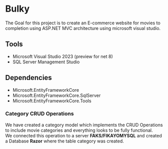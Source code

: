 # Bulky
The Goal for this project is to create an E-commerce website for movies to completion using ASP.NET MVC architecture using microsoft visual studio.

## Tools 
- Microsoft Visual Studio 2023 (preview for net 8)
- SQL Server Management Studio

## Dependencies
 - Microsoft.EntityFrameworkCore
 - Microsoft.EntityFrameworkCore.SqlServer
 - Microsoft.EntityFrameworkCore.Tools

### Category CRUD Operations

We have created a category model which implements the CRUD Operations to include movie categories and everything looks to be fully functional.  
We connected this operation to a server **FAKS/FIKAYOMYSQL** and created a Database **Razor** where the table category was created. 
